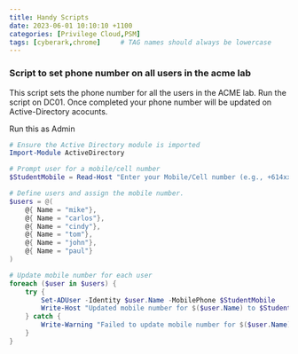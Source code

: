 ```yaml
---
title: Handy Scripts
date: 2023-06-01 10:10:10 +1100
categories: [Privilege Cloud,PSM]
tags: [cyberark,chrome]     # TAG names should always be lowercase
---
```



### Script to set phone number on all users in the acme lab
This script sets the phone number for all the users in the ACME lab. Run the script on DC01. Once completed your phone number will be updated on Active-Directory acocunts.

Run this as Admin
``` powershell
# Ensure the Active Directory module is imported
Import-Module ActiveDirectory

# Prompt user for a mobile/cell number
$StudentMobile = Read-Host "Enter your Mobile/Cell number (e.g., +614xxxxxxxx)"

# Define users and assign the mobile number.
$users = @(
    @{ Name = "mike"},
    @{ Name = "carlos"},
    @{ Name = "cindy"},
    @{ Name = "tom"},
    @{ Name = "john"},
    @{ Name = "paul"}
)

# Update mobile number for each user
foreach ($user in $users) {
    try {
        Set-ADUser -Identity $user.Name -MobilePhone $StudentMobile
        Write-Host "Updated mobile number for $($user.Name) to $StudentMobile"
    } catch {
        Write-Warning "Failed to update mobile number for $($user.Name): $_"
    }
}
```